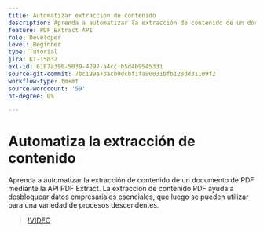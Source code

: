 ```yaml
---
title: Automatizar extracción de contenido
description: Aprenda a automatizar la extracción de contenido de un documento de PDF mediante la API de PDF Extract
feature: PDF Extract API
role: Developer
level: Beginner
type: Tutorial
jira: KT-15032
exl-id: 6187a396-5039-4297-a4cc-b5d4b9545331
source-git-commit: 7bc199a7bacb9dcbf1fa90031bfb128dd31109f2
workflow-type: tm+mt
source-wordcount: '59'
ht-degree: 0%

---
```


# Automatiza la extracción de contenido

Aprenda a automatizar la extracción de contenido de un documento de PDF mediante la API PDF Extract. La extracción de contenido PDF ayuda a desbloquear datos empresariales esenciales, que luego se pueden utilizar para una variedad de procesos descendentes.

>[!VIDEO](https://video.tv.adobe.com/v/3428294?hidetitle=true)
